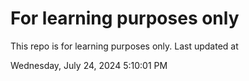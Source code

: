 # For learning purposes only
This repo is for learning purposes only.
Last updated at

Wednesday, July 24, 2024 5:10:01 PM

